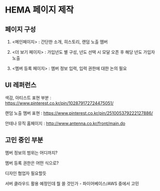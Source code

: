 # HEMA 페이지 제작

페이지 구성
--------

1. <메인페이지> : 간단한 소개, 히스토리, 랜덤 노출 멤버

2. <더 보기 페이지> : 가입년도 별 구성, 년도 선택 시 모달 오픈 후 해당 년도 가입자 노출

3. <멤버 등록 페이지> : 멤버 정보 입력, 입력 권한에 대한 논의 필요


UI 레퍼런스
---------

색감, 아티스트 표현 부분 : <https://www.pinterest.co.kr/pin/102879172724475051/>

랜덤 노출 멤버 표현 : <https://www.pinterest.co.kr/pin/251005379222127886/>

안테나 뮤직 홈페이지 : <http://www.antenna.co.kr/front/main.do>


고민 중인 부분
-----------

멤버 정보의 범위는 어디까지?

멤버 등록 권한은 어떤 식으로?

디자인 협업자 필요할듯

서버 클라우드 활용 예정인데 뭘 쓸 것인가 - 파이어베이스/AWS 중에서 고민
